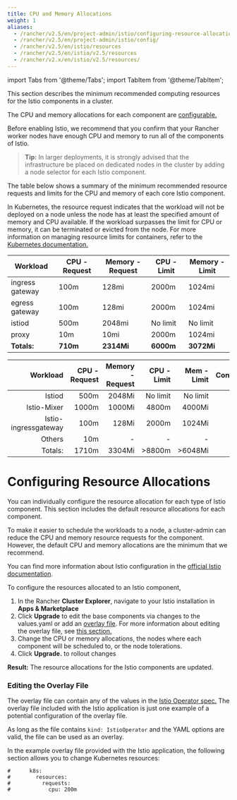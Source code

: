 ```yaml
---
title: CPU and Memory Allocations
weight: 1
aliases:
  - /rancher/v2.5/en/project-admin/istio/configuring-resource-allocations/
  - /rancher/v2.5/en/project-admin/istio/config/
  - /rancher/v2.5/en/istio/resources
  - /rancher/v2.5/en/istio/v2.5/resources
  - /rancher/v2.x/en/istio/v2.5/resources/
---
```


import Tabs from '@theme/Tabs';
import TabItem from '@theme/TabItem';

This section describes the minimum recommended computing resources for the Istio components in a cluster.

The CPU and memory allocations for each component are [configurable.](#configuring-resource-allocations)

Before enabling Istio, we recommend that you confirm that your Rancher worker nodes have enough CPU and memory to run all of the components of Istio.

> **Tip:** In larger deployments, it is strongly advised that the infrastructure be placed on dedicated nodes in the cluster by adding a node selector for each Istio component.

The table below shows a summary of the minimum recommended resource requests and limits for the CPU and memory of each core Istio component.

In Kubernetes, the resource request indicates that the workload will not be deployed on a node unless the node has at least the specified amount of memory and CPU available. If the workload surpasses the limit for CPU or memory, it can be terminated or evicted from the node. For more information on managing resource limits for containers, refer to the [Kubernetes documentation.](https://kubernetes.io/docs/concepts/configuration/manage-compute-resources-container/)

<Tabs>
<TabItem value="v2.5.6+">

| Workload   | CPU - Request  | Memory - Request  |  CPU - Limit  |  Memory - Limit |
|----------------------|---------------|------------|-----------------|-------------------|
| ingress gateway |  100m | 128mi  | 2000m          |  1024mi |
| egress gateway  |  100m |  128mi   |   2000m        |  1024mi |
| istiod          |  500m      | 2048mi        |       No limit    |    No limit             |
| proxy          |  10m         | 10mi            | 2000m        | 1024mi   |
| **Totals:** | **710m** | **2314Mi** | **6000m** | **3072Mi** |

</TabItem>
<TabItem value="v2.5.0-v2.5.5">

Workload | CPU - Request | Memory - Request | CPU - Limit | Mem - Limit | Configurable
---------:|---------------:|---------------:|-------------:|-------------:|-------------:
Istiod | 500m | 2048Mi | No limit | No limit | Y |
Istio-Mixer | 1000m | 1000Mi | 4800m | 4000Mi | Y |
Istio-ingressgateway | 100m | 128Mi | 2000m | 1024Mi | Y |
Others | 10m | - | - | - | Y |
Totals: | 1710m | 3304Mi | >8800m | >6048Mi | -

</TabItem>
</Tabs>

# Configuring Resource Allocations

You can individually configure the resource allocation for each type of Istio component. This section includes the default resource allocations for each component.

To make it easier to schedule the workloads to a node, a cluster-admin can reduce the CPU and memory resource requests for the component. However, the default CPU and memory allocations are the minimum that we recommend.

You can find more information about Istio configuration in the [official Istio documentation](https://istio.io/).

To configure the resources allocated to an Istio component,

1. In the Rancher **Cluster Explorer**, navigate to your Istio installation in **Apps & Marketplace**
1. Click **Upgrade** to edit the base components via changes to the values.yaml or add an [overlay file](istio/v2.5/configuration-reference/#overlay-file). For more information about editing the overlay file, see [this section.](cpu-and-memory-allocations.md#editing-the-overlay-file)
1. Change the CPU or memory allocations, the nodes where each component will be scheduled to, or the node tolerations.
1. Click **Upgrade.** to rollout changes

**Result:** The resource allocations for the Istio components are updated.

### Editing the Overlay File

The overlay file can contain any of the values in the [Istio Operator spec.](https://istio.io/latest/docs/reference/config/istio.operator.v1alpha1/#IstioOperatorSpec) The overlay file included with the Istio application is just one example of a potential configuration of the overlay file.

As long as the file contains `kind: IstioOperator` and the YAML options are valid, the file can be used as an overlay.

In the example overlay file provided with the Istio application, the following section allows you to change Kubernetes resources:

```
#      k8s:
#        resources:
#          requests:
#            cpu: 200m
```
